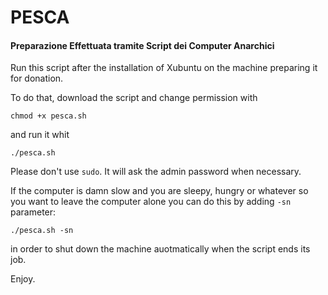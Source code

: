 # PESCA

#### Preparazione Effettuata tramite Script dei Computer Anarchici

Run this script after the installation of Xubuntu on the machine preparing it for donation.

To do that, download the script and change permission with

    chmod +x pesca.sh
    
and run it whit

    ./pesca.sh
    
Please don't use `sudo`. It will ask the admin password when necessary.
    
If the computer is damn slow and you are sleepy, hungry or whatever so you want to leave the computer alone you can do this by adding `-sn` parameter:

    ./pesca.sh -sn
    
in order to shut down the machine auotmatically when the script ends its job.

Enjoy.

